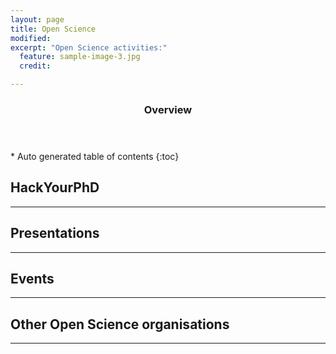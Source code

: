 ```yaml
---
layout: page
title: Open Science 
modified: 
excerpt: "Open Science activities:"
  feature: sample-image-3.jpg
  credit: 

---
```

<section id="table-of-contents" class="toc">
  <header>
    <h3>Overview</h3>
  </header>
<div id="drawer" markdown="1">
*  Auto generated table of contents
{:toc}
</div>
</section><!-- /#table-of-contents -->

## HackYourPhD

---

## Presentations

---


## Events

---

## Other Open Science organisations
 
 ---
